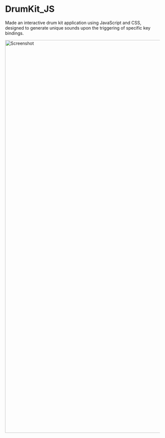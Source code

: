 # DrumKit_JS
Made an interactive drum kit application using JavaScript and CSS, designed to generate unique sounds upon the triggering of specific key bindings.

<img width="1277" alt="Screenshot" src="https://github.com/malem-tech/DrumKit_JS/assets/79741648/9c46c7d2-33a1-4a69-945d-9acb2a29f07a">
